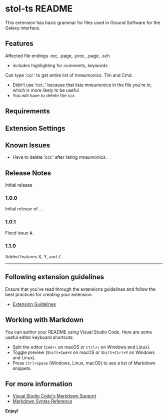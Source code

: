 # stol-ts README

This extension has basic grammar for files used in Ground Software for the Galaxy interface. 

## Features

Affected file endings .rec, .page, .proc, .page, .sch
- includes highlighting for comments, keywords

Can type 'ccr.' to get entire list of mneumonics.  Tlm and Cmd.
- Didn't use 'ccr_' because that lists mneumonics in the file you're in, which is more likely to be useful
- You will have to delete the ccr.

## Requirements

## Extension Settings

## Known Issues

- Have to delete 'ccr.' after listing mneumonics.

## Release Notes

Initial release

### 1.0.0

Initial release of ...

### 1.0.1

Fixed issue #.

### 1.1.0

Added features X, Y, and Z.

---

## Following extension guidelines

Ensure that you've read through the extensions guidelines and follow the best practices for creating your extension.

* [Extension Guidelines](https://code.visualstudio.com/api/references/extension-guidelines)

## Working with Markdown

You can author your README using Visual Studio Code. Here are some useful editor keyboard shortcuts:

* Split the editor (`Cmd+\` on macOS or `Ctrl+\` on Windows and Linux).
* Toggle preview (`Shift+Cmd+V` on macOS or `Shift+Ctrl+V` on Windows and Linux).
* Press `Ctrl+Space` (Windows, Linux, macOS) to see a list of Markdown snippets.

## For more information

* [Visual Studio Code's Markdown Support](http://code.visualstudio.com/docs/languages/markdown)
* [Markdown Syntax Reference](https://help.github.com/articles/markdown-basics/)

**Enjoy!**
